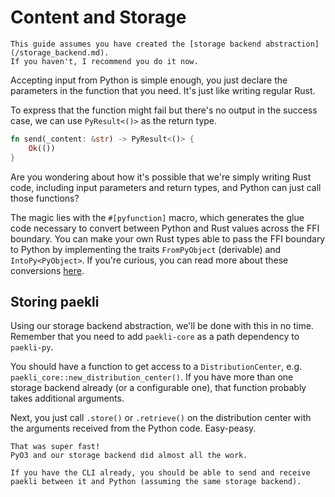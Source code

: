 # Content and Storage

```admonish info
This guide assumes you have created the [storage backend abstraction](/storage_backend.md).
If you haven't, I recommend you do it now.
```

Accepting input from Python is simple enough, you just declare the parameters in the function that you need.
It's just like writing regular Rust.

To express that the function might fail but there's no output in the success case, we can use `PyResult<()>` as the return type.

```rust
fn send(_content: &str) -> PyResult<()> {
    Ok(())
}
```

Are you wondering about how it's possible that we're simply writing Rust code, including input parameters and return types, and Python can just call those functions?

The magic lies with the `#[pyfunction]` macro, which generates the glue code necessary to convert between Python and Rust values across the FFI boundary.
You can make your own Rust types able to pass the FFI boundary to Python by implementing the traits `FromPyObject` (derivable) and `IntoPy<PyObject>`.
If you're curious, you can read more about these conversions [here](https://pyo3.rs/v0.21.0-beta.0/conversions).

## Storing paekli

Using our storage backend abstraction, we'll be done with this in no time.
Remember that you need to add `paekli-core` as a path dependency to `paekli-py`.

You should have a function to get access to a `DistributionCenter`, e.g. `paekli_core::new_distribution_center()`.
If you have more than one storage backend already (or a configurable one), that function probably takes additional arguments.

Next, you just call `.store()` or `.retrieve()` on the distribution center with the arguments received from the Python code.
Easy-peasy.

```admonish success
That was super fast!
PyO3 and our storage backend did almost all the work.

If you have the CLI already, you should be able to send and receive paekli between it and Python (assuming the same storage backend).
```
